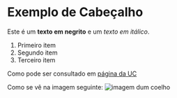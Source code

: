 # Exemplo de Cabeçalho

Este é um **texto em negrito** e um *texto em itálico*.

1. Primeiro item
2. Segundo item
3. Terceiro item

Como pode ser consultado em [página da UC](http://www.uc.pt)

Como se vê na imagem seguinte: ![imagem dum coelho](http://www.coellho.com)
